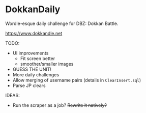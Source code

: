 # DokkanDaily
Wordle-esque daily challenge for DBZ: Dokkan Battle.

https://www.dokkandle.net

TODO:
* UI improvements
	- Fit screen better
	- smoother/smaller images
* GUESS THE UNIT!
* More daily challenges
* Allow merging of username pairs (details in `ClearInsert.sql`)
* Parse JP clears

IDEAS:
* Run the scraper as a job? ~~Rewrite it natively?~~